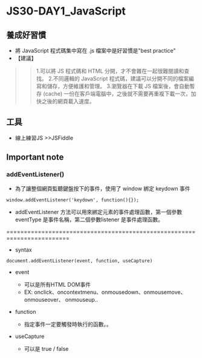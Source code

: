 # JS30-DAY1_JavaScript

## 養成好習慣
* 將 JavaScript 程式碼集中寫在 .js 檔案中是好習慣是"best practice"
* 【建議】
>> 1.可以將 JS 程式碼和 HTML 分開，才不會雜在一起很難閱讀和查找。
   2.不同邏輯的 JavaScript 程式碼，建議可以分開不同的檔案編寫和儲存，方便維護和管理。
   3.瀏覽器在下載 JS 檔案後，會自動暫存 (cache) 一份在客戶端電腦中，之後就不需要再重複下載一次，加快之後的網頁載入速度。

## 工具
* 線上練習JS >>JSFiddle 

## Important note 
### addEventListener()
* 為了讓整個網頁監聽鍵盤按下的事件，使用了 window 綁定 keydown 事件
```javascript=
window.addEventListener('keydown', function(){});
```
* addEventListener 方法可以用來綁定元素的事件處理函數，第一個參數eventType 是事件名稱，第二個參數listener 是事件處理函數。 

========================================================================
* syntax
```javascript=
document.addEventListener(event, function, useCapture)
```
* event
  * 可以是所有HTML DOM事件
  * EX: onclick、oncontextmenu、onmousedown、onmousemove、onmouseover、 onmouseup..

* function 
  * 指定事件一定要觸發時執行的函數。。

* useCapture
  * 可以是 true / false
